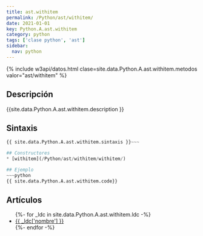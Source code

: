 ```yaml
---
title: ast.withitem
permalink: /Python/ast/withitem/
date: 2021-01-01
key: Python.A.ast.withitem
category: python
tags: ['clase python', 'ast']
sidebar: 
  nav: python
---
```


{% include w3api/datos.html clase=site.data.Python.A.ast.withitem.metodos valor="ast/withitem" %}

## Descripción
{{site.data.Python.A.ast.withitem.description }}

## Sintaxis
~~~python
{{ site.data.Python.A.ast.withitem.sintaxis }}~~~

## Constructores
* [withitem](/Python/ast/withitem/withitem/)

## Ejemplo
~~~python
{{ site.data.Python.A.ast.withitem.code}}
~~~

## Artículos
<ul>
{%- for _ldc in site.data.Python.A.ast.withitem.ldc -%}
   <li>
       <a href="{{_ldc['url'] }}">{{ _ldc['nombre'] }}</a>
   </li>
{%- endfor -%}
</ul>
